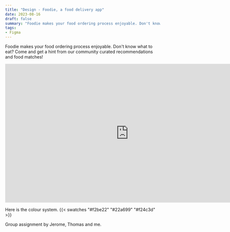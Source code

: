 ```yaml
---
title: "Design - Foodie, a food delivery app"
date: 2023-08-16
draft: false
summary: "Foodie makes your food ordering process enjoyable. Don't know what to eat? Come and get a hint from our community curated recommendations and food matches!"
tags:
- Figma
---
```


Foodie makes your food ordering process enjoyable. Don't know what to eat? Come and get a hint from our community curated recommendations and food matches!
<iframe style="border: 1px solid rgba(0, 0, 0, 0.1);" width="800" height="450" src="https://www.figma.com/embed?embed_host=share&url=https%3A%2F%2Fwww.figma.com%2Fproto%2F8XLT012kk3b72NmlQ7FMc7%2FFoodie!%3Fpage-id%3D149%253A15%26type%3Ddesign%26node-id%3D194-447%26viewport%3D375%252C400%252C0.08%26t%3DfdFgOTvAlIr1WHm3-1%26scaling%3Dscale-down-width%26starting-point-node-id%3D194%253A447%26show-proto-sidebar%3D1%26mode%3Ddesign" allowfullscreen></iframe>

Here is the colour system.
{{< swatches "#f2be22" "#22a699" "#f24c3d" >}}


Group assignment by Jerome, Thomas and me.